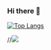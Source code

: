 ### Hi there 👋

<!--
**TassioCarmo/TassioCarmo** is a ✨ _special_ ✨ repository because its `README.md` (this file) appears on your GitHub profile.

Here are some ideas to get you started:

- 🔭 I’m currently working on ...
- 🌱 I’m currently learning ...
- 👯 I’m looking to collaborate on ...
- 🤔 I’m looking for help with ...
- 💬 Ask me about ...
- 📫 How to reach me: ...
- 😄 Pronouns: ...
- ⚡ Fun fact: ...
-->

[![Top Langs](https://github-readme-stats.vercel.app/api/top-langs/?username=TassioCarmo&layout=compact)](https://github.com/TassioCarmo/github-readme-stats)

//<img src="https://github-readme-stats.vercel.app/api?username=TassioCarmo"> 





